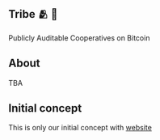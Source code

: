 ## Tribe 🫂 🔑

Publicly Auditable Cooperatives on Bitcoin

## About

TBA

## Initial concept

This is only our initial concept with [website](https://www.tribebtc.com/)
